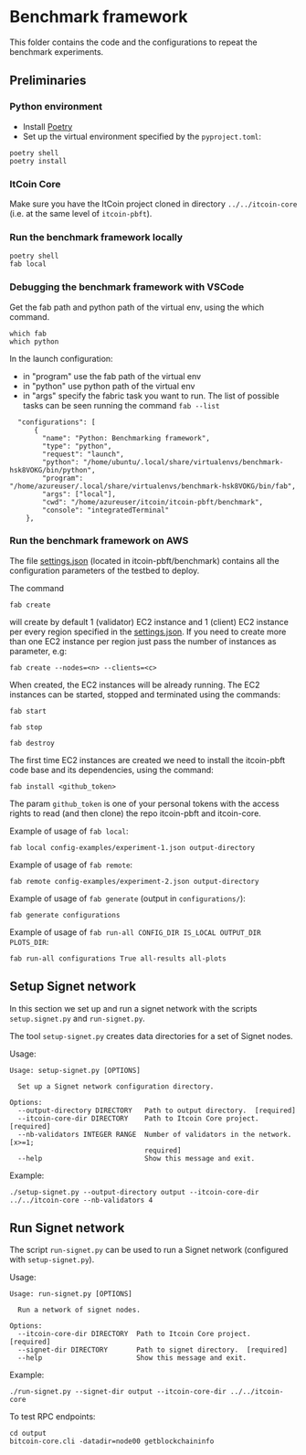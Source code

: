 # Benchmark framework

This folder contains the code and the configurations to repeat the benchmark experiments.

## Preliminaries
### Python environment

- Install [Poetry](https://python-poetry.org/)
- Set up the virtual environment specified by the `pyproject.toml`:

```
poetry shell
poetry install
```

### ItCoin Core

Make sure you have the ItCoin project cloned in directory `../../itcoin-core`
(i.e. at the same level of `itcoin-pbft`).

### Run the benchmark framework locally

```
poetry shell
fab local
```

### Debugging the benchmark framework with VSCode

Get the fab path and python path of the virtual env, using the which command.

```
which fab
which python
```

In the launch configuration:

* in "program" use the fab path of the virtual env
* in "python" use python path of the virtual env
* in "args" specify the fabric task you want to run. The list of possible tasks can be seen running the command `fab --list`

```
  "configurations": [
      {
        "name": "Python: Benchmarking framework",
        "type": "python",
        "request": "launch",
        "python": "/home/ubuntu/.local/share/virtualenvs/benchmark-hsk8VOKG/bin/python",
        "program": "/home/azureuser/.local/share/virtualenvs/benchmark-hsk8VOKG/bin/fab",
        "args": ["local"],
        "cwd": "/home/azureuser/itcoin/itcoin-pbft/benchmark",
        "console": "integratedTerminal"
    },
```

### Run the benchmark framework on AWS
The file [settings.json](settings.json) (located in itcoin-pbft/benchmark) contains all the configuration parameters of the testbed to deploy.

The command

```
fab create
```

will create by default 1 (validator) EC2 instance and 1 (client) EC2 instance per every region specified in the [settings.json](settings.json). If you need to create more than one EC2 instance per region just pass the number of instances as parameter, e.g:

```
fab create --nodes=<n> --clients=<c>
```

When created, the EC2 instances will be already running.
The EC2 instances can be started, stopped and terminated using the commands:

```
fab start
```

```
fab stop
````

```
fab destroy
```

The first time EC2 instances are created we need to install the itcoin-pbft code base and its dependencies, using the command:

```
fab install <github_token>
```

The param `github_token` is one of your personal tokens with the access rights to read (and then clone) the repo itcoin-pbft and itcoin-core.


Example of usage of `fab local`:
```
fab local config-examples/experiment-1.json output-directory
```

Example of usage of `fab remote`:
```
fab remote config-examples/experiment-2.json output-directory
```

Example of usage of `fab generate` (output in `configurations/`):
```
fab generate configurations
```

Example of usage of `fab run-all CONFIG_DIR IS_LOCAL OUTPUT_DIR PLOTS_DIR`:
```
fab run-all configurations True all-results all-plots
```


## Setup Signet network

In this section we set up and run a signet network with the scripts `setup.signet.py` and `run-signet.py`.

The tool `setup-signet.py` creates data directories for a set of Signet nodes.

Usage:
```
Usage: setup-signet.py [OPTIONS]

  Set up a Signet network configuration directory.

Options:
  --output-directory DIRECTORY   Path to output directory.  [required]
  --itcoin-core-dir DIRECTORY    Path to Itcoin Core project.  [required]
  --nb-validators INTEGER RANGE  Number of validators in the network.  [x>=1;
                                 required]
  --help                         Show this message and exit.
```

Example:
```
./setup-signet.py --output-directory output --itcoin-core-dir ../../itcoin-core --nb-validators 4
```


## Run Signet network

The script `run-signet.py` can be used to run a Signet network (configured with `setup-signet.py`).

Usage:
```
Usage: run-signet.py [OPTIONS]

  Run a network of signet nodes.

Options:
  --itcoin-core-dir DIRECTORY  Path to Itcoin Core project.  [required]
  --signet-dir DIRECTORY       Path to signet directory.  [required]
  --help                       Show this message and exit.
```

Example:
```
./run-signet.py --signet-dir output --itcoin-core-dir ../../itcoin-core
```

To test RPC endpoints:
```
cd output
bitcoin-core.cli -datadir=node00 getblockchaininfo
```
